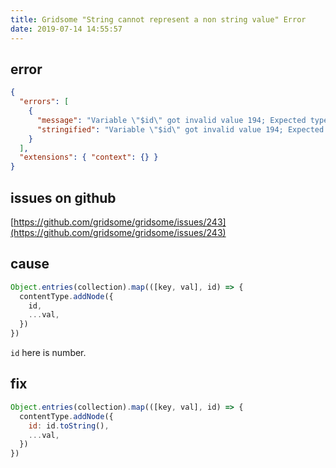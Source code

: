 ```yaml
---
title: Gridsome "String cannot represent a non string value" Error
date: 2019-07-14 14:55:57
---
```


## error

```json
{
  "errors": [
    {
      "message": "Variable \"$id\" got invalid value 194; Expected type String. String cannot represent a non string value: 194",
      "stringified": "Variable \"$id\" got invalid value 194; Expected type String. String cannot represent a non string value: 194\n\nGraphQL request:1:15\n1 | query Teacher($id: String!) {\n  |               ^\n2 |   teacher: teacher(id: $id) {"
    }
  ],
  "extensions": { "context": {} }
}
```

## issues on github

[https://github.com/gridsome/gridsome/issues/243](https://github.com/gridsome/gridsome/issues/243)

## cause

```js
Object.entries(collection).map(([key, val], id) => {
  contentType.addNode({
    id,
    ...val,
  })
})
```

`id` here is number.

## fix

```js
Object.entries(collection).map(([key, val], id) => {
  contentType.addNode({
    id: id.toString(),
    ...val,
  })
})
```
